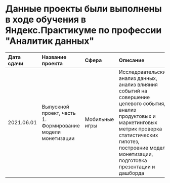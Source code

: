# Данные проекты были выполнены в ходе обучения в Яндекс.Практикуме по профессии "Аналитик данных"
| Дата сдачи | Название проекта | Сфера | Описание | Стек |
|:----| :-------------- | :--- |:--------|:----|
|2021.06.01| Выпускной проект, часть 1. Формирование модели монетизации | Мобильные игры | Исследовательский анализ данных, анализ влияния событий на совершение целевого события, анализ продуктовых и маркетинговых метрик проверка статистических гипотез, построение модели монетизации, подготовка презентации и дашборда |```pandas, seaborn, matplotlib, plotly, numpy, datetime, scipy, tableau, powerpoint```


